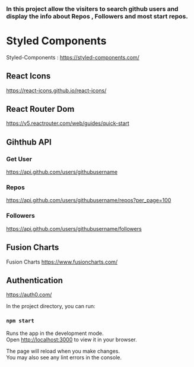 
### In this project allow the visiters to search github users and display the info about Repos , Followers and most start repos.


# Styled Components

Styled-Components : https://styled-components.com/

## React Icons
https://react-icons.github.io/react-icons/

## React Router Dom
https://v5.reactrouter.com/web/guides/quick-start

## Gihthub API
### Get User
https://api.github.com/users/githubusername
### Repos
https://api.github.com/users/githubusername/repos?per_page=100 

### Followers
https://api.github.com/users/githubusername/followers

## Fusion Charts
Fusion Charts https://www.fusioncharts.com/

## Authentication
https://auth0.com/

In the project directory, you can run:

### `npm start`

Runs the app in the development mode.\
Open [http://localhost:3000](http://localhost:3000) to view it in your browser.

The page will reload when you make changes.\
You may also see any lint errors in the console.
